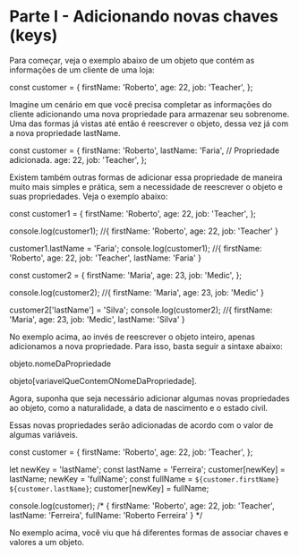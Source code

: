 # Parte I - Adicionando novas chaves (keys)
Para começar, veja o exemplo abaixo de um objeto que contém as informações de um cliente de uma loja:

const customer = {
  firstName: 'Roberto',
  age: 22,
  job: 'Teacher',
};

Imagine um cenário em que você precisa completar as informações do cliente adicionando uma nova propriedade para armazenar seu sobrenome. Uma das formas já vistas até então é reescrever o objeto, dessa vez já com a nova propriedade lastName.

const customer = {
  firstName: 'Roberto',
  lastName: 'Faria', // Propriedade adicionada.
  age: 22,
  job: 'Teacher',
};

Existem também outras formas de adicionar essa propriedade de maneira muito mais simples e prática, sem a necessidade de reescrever o objeto e suas propriedades. Veja o exemplo abaixo:

const customer1 = {
  firstName: 'Roberto',
  age: 22,
  job: 'Teacher',
};

console.log(customer1);
//{ firstName: 'Roberto', age: 22, job: 'Teacher' }

customer1.lastName = 'Faria';
console.log(customer1);
//{ firstName: 'Roberto', age: 22, job: 'Teacher', lastName: 'Faria' }

const customer2 = {
  firstName: 'Maria',
  age: 23,
  job: 'Medic',
};

console.log(customer2);
//{ firstName: 'Maria', age: 23, job: 'Medic' }

customer2['lastName'] = 'Silva';
console.log(customer2);
//{ firstName: 'Maria', age: 23, job: 'Medic', lastName: 'Silva' }

No exemplo acima, ao invés de reescrever o objeto inteiro, apenas adicionamos a nova propriedade. Para isso, basta seguir a sintaxe abaixo:

objeto.nomeDaPropriedade

objeto[variavelQueContemONomeDaPropriedade].

Agora, suponha que seja necessário adicionar algumas novas propriedades ao objeto, como a naturalidade, a data de nascimento e o estado civil.

Essas novas propriedades serão adicionadas de acordo com o valor de algumas variáveis.

const customer = {
  firstName: 'Roberto',
  age: 22,
  job: 'Teacher',
};

let newKey = 'lastName';
const lastName = 'Ferreira';
customer[newKey] = lastName;
newKey = 'fullName';
const fullName = `${customer.firstName} ${customer.lastName}`;
customer[newKey] = fullName;

console.log(customer);
/*
{
  firstName: 'Roberto',
  age: 22,
  job: 'Teacher',
  lastName: 'Ferreira',
  fullName: 'Roberto Ferreira'
}
*/

No exemplo acima, você viu que há diferentes formas de associar chaves e valores a um objeto.